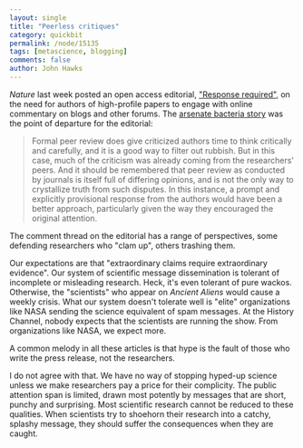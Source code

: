 ```yaml
---
layout: single 
title: "Peerless critiques" 
category: quickbit
permalink: /node/15135
tags: [metascience, blogging] 
comments: false 
author: John Hawks 
---
```


<i>Nature</i> last week posted an open access editorial, <a href="http://www.nature.com/nature/journal/v468/n7326/full/468867a.html">"Response required"</a>, on the need for authors of high-profile papers to engage with online commentary on blogs and other forums. The <a href="http://johnhawks.net/weblog/topics/space/arsenic-bacteria-redfield-2010.html">arsenate bacteria story</a> was the point of departure for the editorial: 

<blockquote>Formal peer review does give criticized authors time to think critically and carefully, and it is a good way to filter out rubbish. But in this case, much of the criticism was already coming from the researchers' peers. And it should be remembered that peer review as conducted by journals is itself full of differing opinions, and is not the only way to crystallize truth from such disputes. In this instance, a prompt and explicitly provisional response from the authors would have been a better approach, particularly given the way they encouraged the original attention.</blockquote>

The comment thread on the editorial has a range of perspectives, some defending researchers who "clam up", others trashing them. 

Our expectations are that "extraordinary claims require extraordinary evidence". Our system of scientific message dissemination is tolerant of incomplete or misleading research. Heck, it's even tolerant of pure wackos. Otherwise, the "scientists" who appear on <em>Ancient Aliens</em> would cause a weekly crisis. What our system doesn't tolerate well is "elite" organizations like NASA sending the science equivalent of spam messages. At the History Channel, nobody expects that the scientists are running the show. From organizations like NASA, we expect more.

A common melody in all these articles is that hype is the fault of those who write the press release, not the researchers. 

I do not agree with that. We have no way of stopping hyped-up science unless we make researchers pay a price for their complicity. The public attention span is limited, drawn most potently by messages that are short, punchy and surprising. Most scientific research cannot be reduced to these qualities. When scientists try to shoehorn their research into a catchy, splashy message, they should suffer the consequences when they are caught. 


 

